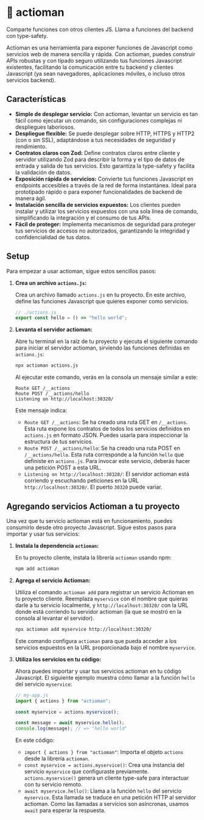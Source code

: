 # 🏹 actioman

Comparte funciones con otros clientes JS. Llama a funciones del backend con type-safety.

Actioman es una herramienta para exponer funciones de Javascript como servicios web de manera sencilla y rápida. Con actioman, puedes construir APIs robustas y con tipado seguro utilizando tus funciones Javascript existentes, facilitando la comunicación entre tu backend y clientes Javascript (ya sean navegadores, aplicaciones móviles, o incluso otros servicios backend).

## Características

- **Simple de desplegar servicio:** Con actioman, levantar un servicio es tan fácil como ejecutar un comando, sin configuraciones complejas ni despliegues laboriosos.
- **Despliegue flexible:** Se puede desplegar sobre HTTP, HTTPS y HTTP2 (con o sin SSL), adaptándose a tus necesidades de seguridad y rendimiento.
- **Contratos claros con Zod:** Define contratos claros entre cliente y servidor utilizando Zod para describir la forma y el tipo de datos de entrada y salida de tus servicios. Esto garantiza la type-safety y facilita la validación de datos.
- **Exposición rápida de servicios:** Convierte tus funciones Javascript en endpoints accesibles a través de la red de forma instantánea. Ideal para prototipado rápido o para exponer funcionalidades de backend de manera ágil.
- **Instalación sencilla de servicios expuestos:** Los clientes pueden instalar y utilizar los servicios expuestos con una sola línea de comando, simplificando la integración y el consumo de tus APIs.
- **Fácil de proteger:** Implementa mecanismos de seguridad para proteger tus servicios de accesos no autorizados, garantizando la integridad y confidencialidad de tus datos.

## Setup

Para empezar a usar actioman, sigue estos sencillos pasos:

1. **Crea un archivo `actions.js`:**

   Crea un archivo llamado `actions.js` en tu proyecto. En este archivo, define las funciones Javascript que quieres exponer como servicios.

   ```js
   // ./actions.js
   export const hello = () => "hello world";
   ```

2. **Levanta el servidor actioman:**

   Abre tu terminal en la raíz de tu proyecto y ejecuta el siguiente comando para iniciar el servidor actioman, sirviendo las funciones definidas en `actions.js`:

   ```bash
   npx actioman actions.js
   ```

   Al ejecutar este comando, verás en la consola un mensaje similar a este:

   ```
   Route GET /__actions
   Route POST /__actions/hello
   Listening on http://localhost:30320/
   ```

   Este mensaje indica:

   - `Route GET /__actions`: Se ha creado una ruta GET en `/__actions`. Esta ruta expone los contratos de todos los servicios definidos en `actions.js` en formato JSON. Puedes usarla para inspeccionar la estructura de tus servicios.
   - `Route POST /__actions/hello`: Se ha creado una ruta POST en `/__actions/hello`. Esta ruta corresponde a la función `hello` que definiste en `actions.js`. Para invocar este servicio, deberás hacer una petición POST a esta URL.
   - `Listening on http://localhost:30320/`: El servidor actioman está corriendo y escuchando peticiones en la URL `http://localhost:30320/`. El puerto `30320` puede variar.

## Agregando servicios Actioman a tu proyecto

Una vez que tu servicio actioman está en funcionamiento, puedes consumirlo desde otro proyecto Javascript. Sigue estos pasos para importar y usar tus servicios:

1. **Instala la dependencia `actioman`:**

   En tu proyecto cliente, instala la librería `actioman` usando npm:

   ```bash
   npm add actioman
   ```

2. **Agrega el servicio Actioman:**

   Utiliza el comando `actioman add` para registrar un servicio Actioman en tu proyecto cliente. Reemplaza `myservice` con el nombre que quieras darle a tu servicio localmente, y `http://localhost:30320/` con la URL donde está corriendo tu servidor actioman (la que se mostró en la consola al levantar el servidor).

   ```bash
   npx actioman add myservice http://localhost:30320/
   ```

   Este comando configura `actioman` para que pueda acceder a los servicios expuestos en la URL proporcionada bajo el nombre `myservice`.

3. **Utiliza los servicios en tu código:**

   Ahora puedes importar y usar tus servicios actioman en tu código Javascript. El siguiente ejemplo muestra cómo llamar a la función `hello` del servicio `myservice`:

   ```js
   // my-app.js
   import { actions } from "actioman";

   const myservice = actions.myservice();

   const message = await myservice.hello();
   console.log(message); // => "hello world"
   ```

   En este código:

   - `import { actions } from "actioman"`: Importa el objeto `actions` desde la librería `actioman`.
   - `const myservice = actions.myservice()`: Crea una instancia del servicio `myservice` que configuraste previamente. `actions.myservice()` genera un cliente type-safe para interactuar con tu servicio remoto.
   - `await myservice.hello()`: Llama a la función `hello` del servicio `myservice`. Esta llamada se traduce en una petición HTTP al servidor actioman. Como las llamadas a servicios son asíncronas, usamos `await` para esperar la respuesta.
